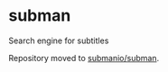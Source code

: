 # subman
Search engine for subtitles

Repository moved to [submanio/subman](https://github.com/submanio/subman).
